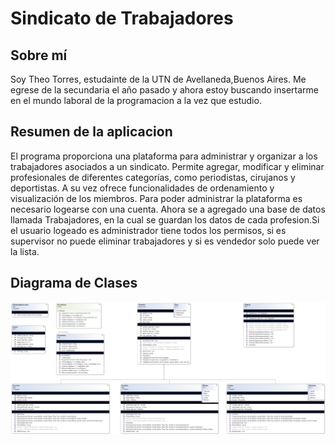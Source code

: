# Sindicato de Trabajadores

## Sobre mí
Soy Theo Torres, estudainte de la UTN de Avellaneda,Buenos Aires. Me egrese de la secundaria el año pasado y ahora estoy buscando insertarme en el mundo laboral de la programacion a la vez que estudio.

## Resumen de la aplicacion
El programa proporciona una plataforma para administrar y organizar a los trabajadores asociados a un sindicato. Permite agregar, modificar y eliminar profesionales de diferentes categorías, como periodistas, cirujanos y deportistas. A su vez ofrece funcionalidades de ordenamiento y visualización de los miembros. Para poder administrar la plataforma es necesario logearse con una cuenta.
Ahora se a agregado una base de datos llamada Trabajadores, en la cual se guardan los datos de cada profesion.Si el usuario logeado es administrador tiene todos los permisos, si es supervisor no puede eliminar trabajadores y si es vendedor solo puede ver la lista.

## Diagrama de Clases
![diagramaClases](TorresCarmona.Theo/diagramaClases.png)
